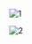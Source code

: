 ![1](https://user-images.githubusercontent.com/105197690/192680096-a3016cb9-8ff7-40bd-943a-15a912b02f2e.PNG)

![2](https://user-images.githubusercontent.com/105197690/192680102-615d697f-30db-4e28-911a-e4df32ab024d.PNG)
